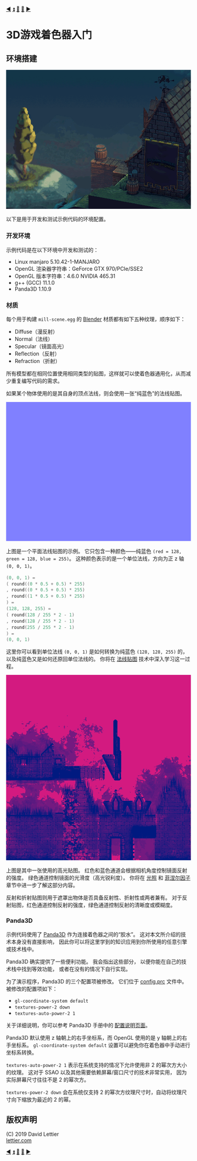 [:arrow_backward:](gamma-correction.md)
[:arrow_double_up:](../README.md)
[:arrow_up_small:](#)
[:arrow_down_small:](#copyright)
[:arrow_forward:](building-the-demo.md)

# 3D游戏着色器入门

## 环境搭建

<p align="center">
<img src="../resources/images/fYpIWNk.gif" alt="环境搭建" title="环境搭建">
</p>

以下是用于开发和测试示例代码的环境配置。

### 开发环境

示例代码是在以下环境中开发和测试的：

- Linux manjaro 5.10.42-1-MANJARO
- OpenGL 渲染器字符串：GeForce GTX 970/PCIe/SSE2
- OpenGL 版本字符串：4.6.0 NVIDIA 465.31
- g++ (GCC) 11.1.0
- Panda3D 1.10.9

### 材质

每个用于构建 `mill-scene.egg` 的 [Blender](https://blender.org) 材质都有如下五种纹理，顺序如下：

- Diffuse（漫反射）
- Normal（法线）
- Specular（镜面高光）
- Reflection（反射）
- Refraction（折射）

所有模型都在相同位置使用相同类型的贴图，这样就可以使着色器通用化，从而减少重复编写代码的需求。

如果某个物体使用的是其自身的顶点法线，则会使用一张“纯蓝色”的法线贴图。

<p align="center">
<img src="../resources/images/tFmKgoH.png" alt="平面法线贴图" title="平面法线贴图">
</p>

上图是一个平面法线贴图的示例。
它只包含一种颜色——纯蓝色 `(red = 128, green = 128, blue = 255)`。
这种颜色表示的是一个单位法线，方向为正 z 轴 `(0, 0, 1)`。

```c
(0, 0, 1) =
( round((0 * 0.5 + 0.5) * 255)
, round((0 * 0.5 + 0.5) * 255)
, round((1 * 0.5 + 0.5) * 255)
) =
(128, 128, 255) =
( round(128 / 255 * 2 - 1)
, round(128 / 255 * 2 - 1)
, round(255 / 255 * 2 - 1)
) =
(0, 0, 1)
```

这里你可以看到单位法线 `(0, 0, 1)` 是如何转换为纯蓝色 `(128, 128, 255)` 的，
以及纯蓝色又是如何还原回单位法线的。
你将在 [法线贴图](normal-mapping.md) 技术中深入学习这一过程。

<p align="center">
<img src="../resources/images/R9FgZKx.png" alt="高光贴图" title="高光贴图">
</p>

上图是其中一张使用的高光贴图。
红色和蓝色通道会根据相机角度控制镜面反射的强度。
绿色通道控制镜面的光滑度（高光锐利度）。
你将在 [光照](lighting.md) 和 [菲涅尔因子](fresnel-factor.md) 章节中进一步了解这部分内容。

反射和折射贴图则用于遮罩出物体是否具备反射性、折射性或两者兼有。
对于反射贴图，红色通道控制反射的强度，绿色通道控制反射的清晰度或模糊度。

### Panda3D

示例代码使用了 [Panda3D](https://www.panda3d.org/) 作为连接着色器之间的“胶水”。
这对本文所介绍的技术本身没有直接影响，
因此你可以将这里学到的知识应用到你所使用的任意引擎或技术栈中。

Panda3D 确实提供了一些便利功能。
我会指出这些部分，
以便你能在自己的技术栈中找到等效功能，
或者在没有的情况下自行实现。

为了演示程序，Panda3D 的三个配置项被修改。
它们位于 [config.prc](../demonstration/config.prc) 文件中。
被修改的配置项如下：

- `gl-coordinate-system default`
- `textures-power-2 down`
- `textures-auto-power-2 1`

关于详细说明，你可以参考 Panda3D 手册中的 [配置说明页面](http://www.panda3d.org/manual/?title=Configuring_Panda3D)。

Panda3D 默认使用 z 轴朝上的右手坐标系，而 OpenGL 使用的是 y 轴朝上的右手坐标系。
`gl-coordinate-system default` 设置可以避免你在着色器中手动进行坐标系转换。

`textures-auto-power-2 1` 表示在系统支持的情况下允许使用非 2 的幂次方大小的纹理。
这对于 SSAO 以及其他需要依赖屏幕/窗口尺寸的技术非常实用，
因为实际屏幕尺寸往往不是 2 的幂次方。

`textures-power-2 down` 会在系统仅支持 2 的幂次方纹理尺寸时，自动将纹理尺寸向下缩放为最近的 2 的幂。

## 版权声明

(C) 2019 David Lettier
<br>
[lettier.com](https://www.lettier.com)

[:arrow_backward:](gamma-correction.md)
[:arrow_double_up:](../README.md)
[:arrow_up_small:](#)
[:arrow_down_small:](#版权声明)
[:arrow_forward:](building-the-demo.md)
